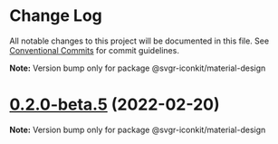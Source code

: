 # Change Log

All notable changes to this project will be documented in this file.
See [Conventional Commits](https://conventionalcommits.org) for commit guidelines.



**Note:** Version bump only for package @svgr-iconkit/material-design





# [0.2.0-beta.5](https://github.com/svgr-iconkit/svgr-iconkit/compare/v0.2.0-beta.4...v0.2.0-beta.5) (2022-02-20)

**Note:** Version bump only for package @svgr-iconkit/material-design
